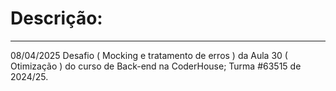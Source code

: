 <h1>Descrição:</h1>
<hr>
<div>
<p>08/04/2025 Desafio ( Mocking e tratamento de erros ) da Aula 30 ( Otimização ) do curso de Back-end na CoderHouse; Turma #63515 de 2024/25.</p>
</div>
